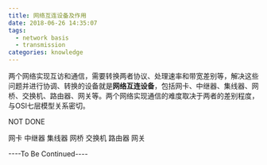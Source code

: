 ```yaml
---
title: 网络互连设备及作用
date: 2018-06-26 14:35:07
tags: 
  - network basis
  - transmission
categories: knowledge
---
```


两个网络实现互访和通信，需要转换两者协议、处理速率和带宽差别等，解决这些问题并进行协调、转换的设备就是**网络互连设备**，包括网卡、中继器、集线器、网桥、交换机、路由器、网关等。两个网络实现通信的难度取决于两者的差别程度，与OSI七层模型关系密切。

<!--more-->


NOT DONE
<!--more-->
网卡
中继器
集线器
网桥
交换机
路由器
网关


----To Be Continued----